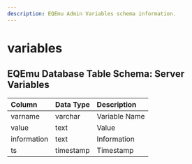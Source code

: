 ```yaml
---
description: EQEmu Admin Variables schema information.
---
```


# variables

## EQEmu Database Table Schema: Server Variables

| Column | Data Type | Description |
| :--- | :--- | :--- |
| varname | varchar | Variable Name |
| value | text | Value |
| information | text | Information |
| ts | timestamp | Timestamp |


